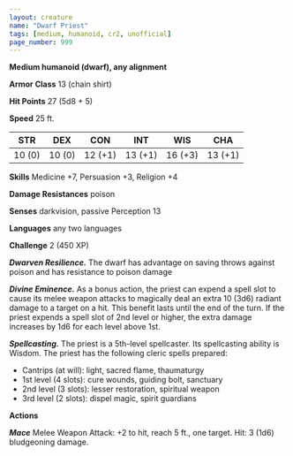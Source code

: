 ```yaml
---
layout: creature
name: "Dwarf Priest"
tags: [medium, humanoid, cr2, unofficial]
page_number: 999
---
```


**Medium humanoid (dwarf), any alignment**

**Armor Class** 13 (chain shirt)

**Hit Points** 27  (5d8 + 5)

**Speed** 25 ft.

|   STR   |   DEX   |   CON   |   INT   |   WIS   |   CHA   |
|:-------:|:-------:|:-------:|:-------:|:-------:|:-------:|
| 10 (0) | 10 (0) | 12 (+1) | 13 (+1) | 16 (+3) | 13 (+1) |

**Skills** Medicine +7, Persuasion +3, Religion +4

**Damage Resistances** poison

**Senses** darkvision, passive Perception 13

**Languages** any two languages

**Challenge** 2 (450 XP)

***Dwarven Resilience.*** The dwarf has advantage on saving throws against poison and has resistance to poison damage

***Divine Eminence.*** As a bonus action, the priest can expend a spell slot to cause its melee weapon attacks to magically deal an extra 10 (3d6) radiant damage to a target on a hit. This benefit lasts until the end of the turn. If the priest expends a spell slot of 2nd level or higher, the extra damage increases by 1d6 for each level above 1st.

***Spellcasting.*** The priest is a 5th-level spellcaster. Its spellcasting ability is Wisdom. The priest has the following cleric spells prepared:
* Cantrips (at will): light, sacred flame, thaumaturgy
* 1st level (4 slots): cure wounds, guiding bolt, sanctuary
* 2nd level (3 slots): lesser restoration, spiritual weapon
* 3rd level (2 slots): dispel magic, spirit guardians

**Actions**

***Mace*** Melee Weapon Attack: +2 to hit, reach 5 ft., one target. Hit: 3 (1d6) bludgeoning damage.